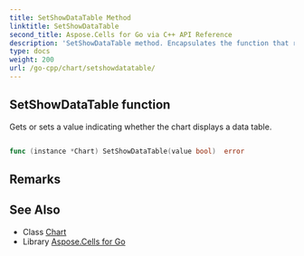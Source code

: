 ```yaml
---
title: SetShowDataTable Method 
linktitle: SetShowDataTable
second_title: Aspose.Cells for Go via C++ API Reference
description: 'SetShowDataTable method. Encapsulates the function that represents setshowdatatable in Go.'
type: docs
weight: 200
url: /go-cpp/chart/setshowdatatable/
---
```


## SetShowDataTable function

Gets or sets a value indicating whether the chart displays a data table.

```go

func (instance *Chart) SetShowDataTable(value bool)  error

```

## Remarks


## See Also

* Class [Chart](../)
* Library [Aspose.Cells for Go](../../)
